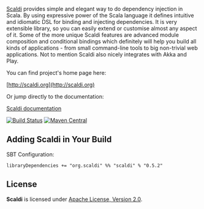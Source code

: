[Scaldi](http://scaldi.org) provides simple and elegant way to do dependency injection in Scala. By using expressive power of the Scala language
      it defines intuitive and idiomatic DSL for binding and injecting dependencies. It is very extensible library, so you can easily extend or customise
      almost any aspect of it. Some of the more unique Scaldi features are advanced module composition and conditional bindings which definitely will
      help you build all kinds of applications - from small command-line tools to big non-trivial web applications. Not to mention Scaldi also nicely integrates with Akka and Play.

You can find project's home page here:

[http://scaldi.org](http://scaldi.org)

Or jump directly to the documentation:

[Scaldi documentation](http://scaldi.org/learn/)

[![Build Status](https://travis-ci.org/scaldi/scaldi.png?branch=master)](https://travis-ci.org/scaldi/scaldi) [![Maven Central](https://maven-badges.herokuapp.com/maven-central/org.scaldi/scaldi_2.11/badge.svg)](https://maven-badges.herokuapp.com/maven-central/org.scaldi/scaldi_2.11)

## Adding Scaldi in Your Build

SBT Configuration:

    libraryDependencies += "org.scaldi" %% "scaldi" % "0.5.2"

## License

**Scaldi** is licensed under [Apache License, Version 2.0](http://www.apache.org/licenses/LICENSE-2.0).
